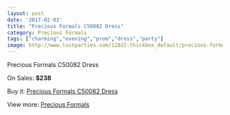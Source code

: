 ```yaml
---
layout: post
date: '2017-02-03'
title: "Precious Formals C50082 Dress"
category: Precious Formals
tags: ["charming","evening","prom","dress","party"]
image: http://www.lustparties.com/11022-thickbox_default/precious-formals-c50082-dress.jpg
---
```

Precious Formals C50082 Dress

On Sales: **$238**
<a href="https://www.lustparties.com/en/precious-formals/3896-precious-formals-c50082-dress.html"><amp-img layout="responsive" width="600" height="600" src="//www.lustparties.com/11022-thickbox_default/precious-formals-c50082-dress.jpg" alt="Precious Formals C50082 Dress 0" /></a>

Buy it: [Precious Formals C50082 Dress](https://www.lustparties.com/en/precious-formals/3896-precious-formals-c50082-dress.html "Precious Formals C50082 Dress")

View more: [Precious Formals](https://www.lustparties.com/en/18-precious-formals "Precious Formals")